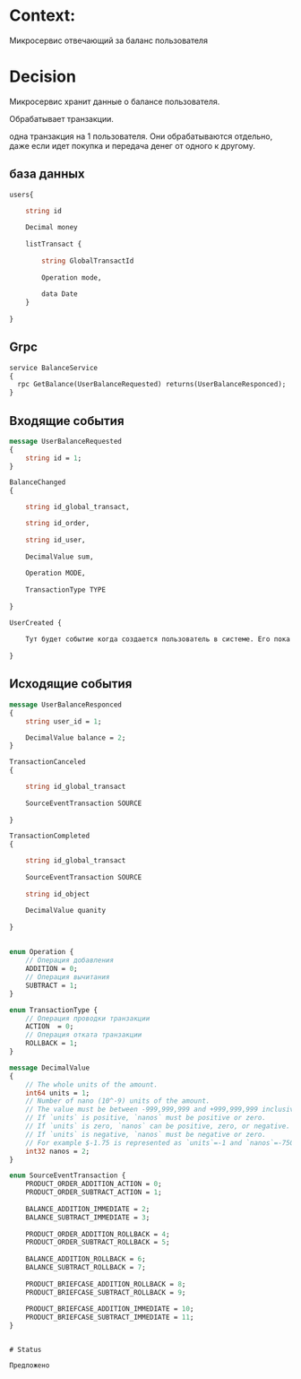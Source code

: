 # Context: 

Микросервис отвечающий за баланс пользователя

# Decision

Микросервис хранит данные о балансе пользователя. 

Обрабатывает транзакции. 

одна транзакция на 1 пользователя. Они обрабатываются отдельно, даже если идет покупка и передача денег от одного к другому. 

## база данных
```proto
users{

	string id
	
	Decimal money
	
	listTransact {
	
		string GlobalTransactId
		
		Operation mode,
		
		data Date
	}
	
}
```


## Grpc
```proto
service BalanceService 
{
  rpc GetBalance(UserBalanceRequested) returns(UserBalanceResponced);
}
```
## Входящие события
```proto
message UserBalanceRequested
{
	string id = 1;
}

BalanceChanged
{

	string id_global_transact,

	string id_order,
	
	string id_user,
	
	DecimalValue sum,
	
	Operation MODE,
	
	TransactionType TYPE
	
}

UserCreated {
	
	Тут будет событие когда создается пользователь в системе. Его пока нет.
	
}
```
## Исходящие события 

```proto
message UserBalanceResponced
{
	string user_id = 1;

	DecimalValue balance = 2;
}

TransactionCanceled
{

	string id_global_transact
	
	SourceEventTransaction SOURCE
	
}

TransactionCompleted
{

	string id_global_transact
	
	SourceEventTransaction SOURCE
	
	string id_object
	
	DecimalValue quanity
	
}
```
##

```proto
enum Operation {
	// Операция добавления 
	ADDITION = 0;
	// Операция вычитания  
	SUBTRACT = 1;
}
```
```proto
enum TransactionType {
	// Операция проводки транзакции 
	ACTION  = 0;
	// Операция отката транзакции 
	ROLLBACK = 1;
}
```
```proto
message DecimalValue
{
	// The whole units of the amount.
	int64 units = 1;
	// Number of nano (10^-9) units of the amount.
	// The value must be between -999,999,999 and +999,999,999 inclusive.
	// If `units` is positive, `nanos` must be positive or zero.
	// If `units` is zero, `nanos` can be positive, zero, or negative.
	// If `units` is negative, `nanos` must be negative or zero.
	// For example $-1.75 is represented as `units`=-1 and `nanos`=-750,000,000.
	int32 nanos = 2;
}
```
```proto
enum SourceEventTransaction {
	PRODUCT_ORDER_ADDITION_ACTION = 0;
	PRODUCT_ORDER_SUBTRACT_ACTION = 1;
	
	BALANCE_ADDITION_IMMEDIATE = 2;
	BALANCE_SUBTRACT_IMMEDIATE = 3;
	
	PRODUCT_ORDER_ADDITION_ROLLBACK = 4;
	PRODUCT_ORDER_SUBTRACT_ROLLBACK = 5;
	
	BALANCE_ADDITION_ROLLBACK = 6;
	BALANCE_SUBTRACT_ROLLBACK = 7;
	
	PRODUCT_BRIEFCASE_ADDITION_ROLLBACK = 8;
	PRODUCT_BRIEFCASE_SUBTRACT_ROLLBACK = 9;
	
	PRODUCT_BRIEFCASE_ADDITION_IMMEDIATE = 10;
	PRODUCT_BRIEFCASE_SUBTRACT_IMMEDIATE = 11;
}
```
```

# Status

Предложено





